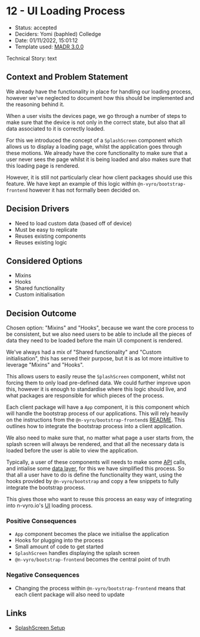 # 12 - UI Loading Process

* Status: accepted <!-- optional -->
* Deciders: Yomi (baphled) Colledge <!-- optional -->
* Date: 01/11/2022, 15:01:12 <!-- optional -->
* Template used: [MADR 3.0.0](https://adr.github.io/madr/) <!-- optional -->

Technical Story: text <!-- optional -->

## Context and Problem Statement

We already have the functionality in place for handling our loading process,
however we've neglected to document how this should be implemented and the
reasoning behind it.

When a user visits the devices page, we go through a number of steps to make
sure that the device is not only in the correct state, but also that all data
associated to it is correctly loaded.

For this we introduced the concept of a `SplashScreen` component which allows
us to display a loading page, whilst the application goes through these
motions. We already have the core functionality to make sure that a user never
sees the page whilst it is being loaded and also makes sure that this loading
page is rendered.

However, it is still not particularly clear how client packages should use this
feature. We have kept an example of this logic within
`@n-vyro/bootstrap-frontend` however it has not formally been decided on.

## Decision Drivers <!-- optional -->

* Need to load custom data (based off of device)
* Must be easy to replicate
* Reuses existing components
* Reuses existing logic

## Considered Options

* Mixins
* Hooks
* Shared functionality
* Custom initialisation

## Decision Outcome

Chosen option: "Mixins" and "Hooks", because we want the core process to be
consistent, but we also need users to be able to include all the pieces of data
they need to be loaded before the main UI component is rendered.

We've always had a mix of "Shared functionality" and "Custom initialisation",
this has served their purpose, but it is as lot more intuitive to leverage
"Mixins" and "Hooks".

This allows users to easily reuse the `SplashScreen` component, whilst not
forcing them to only load pre-defined data. We could further improve upon
this, however it is enough to standardise where this logic should live, and
what packages are responsible for which pieces of the process.

Each client package will have a `App` component, it is this component which
will handle the bootstrap process of our applications. This will rely heavily
on the instructions from the `@n-vyro/bootstrap-frontend`s
[README](https://github.com/boodah-consulting/n-vyro-bootstrap-frontend/blob/main/README.md#integration).
This outlines how to integrate the bootstrap process into a client application.

We also need to make sure that, no matter what page a user starts from, the
splash screen will always be rendered, and that all the necessary data is
loaded before the user is able to view the application.

Typically, a user of these components will needs to make some
[API](0009-api-layer.md) calls, and intialise some [data
layer](0008-data-layer.md), for this we have simplified this process. So that
all a user have to do is define the functionality they want, using the hooks
provided by `@n-vyro/bootstrap` and copy a few snippets to fully integrate the
bootstrap process.

This gives those who want to reuse this process an easy way of integrating into
n-vyro.io's [UI](0004-ui-stack.md) loading process.

### Positive Consequences <!-- optional -->

* `App` component becomes the place we initialise the application
* Hooks for plugging into the process
* Small amount of code to get started
* `SplashScreen` handles displaying the splash screen
* `@n-vyro/bootstrap-frontend` becomes the central point of truth

### Negative Consequences <!-- optional -->

* Changing the process within `@n-vyro/bootstrap-frontend` means that each client package will also need to update

## Links <!-- optional -->

* [SplashScreen Setup](https://github.com/boodah-consulting/n-vyro-bootstrap-frontend/blob/main/README.md#integration)

<!-- markdownlint-disable-file MD013 -->
